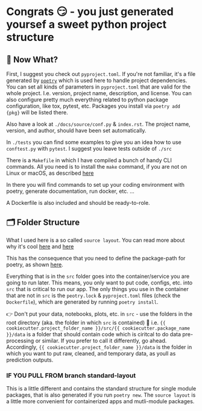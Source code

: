 # Congrats 😏 -  you just generated yoursef a sweet python project structure

## 🤔 Now What?

First, I suggest you check out `pyproject.toml`.
If you're not familiar, it's a file generated by [`poetry`](https://python-poetry.org/) which is used here to handle project dependencies.
You can set all kinds of parameters in `pyproject.toml` that are valid for the whole project.
I.e. version, project name, description, and license.
You can also configure pretty much everything related to python package configuration, like tox, pytest, etc.
Packages you install via `poetry add {pkg}` will be listed there.

Also have a look at `./docs/source/conf.py` & `index.rst`.
The project name, version, and author, should have been set automatically.

In `./tests` you can find some examples to give you an idea how to use `conftest.py` with `pytest`.
I suggest you leave tests outside of `./src`

There is a `Makefile` in which I have compiled a bunch of handy CLI commands.
All you need is to install the `make` command, if you are not on Linux or macOS, as described [here](https://stackoverflow.com/questions/32127524/how-to-install-and-use-make-in-windows)

In there you will find commands to set up your coding environment with poetry, generate documentation, run docker, etc. ...

A Dockerfile is also included and should be ready-to-role.

## 🗂 Folder Structure

What I used here is a so called `source layout`.
You can read more about why it's cool [here](https://blog.ionelmc.ro/2014/05/25/python-packaging/) and [here](https://realpython.com/python-application-layouts/#application-with-internal-packages)

This has the consequence that you need to define the package-path for poetry, as shown [here](https://hackersandslackers.com/python-poetry-package-manager/).

Everything that is in the `src` folder goes into the container/service you are going to run later.
This means, you only want to put code, configs, etc. into `src` that is critical to run our app.
The only things you use in the container that are not in `src` is the `peotry.lock` & `pyproject.toml` files (check the `Dockerfile`), which are generated by running `poetry install`.

👉 Don't put your data, notebooks, plots, etc. in `src` - use the folders in the root directory (aka. the folder in which `src` is contained)
📌 i.e. `{{ cookiecutter.project_folder_name }}/src/{{ cookiecutter.package_name }}/data` is a folder that should contain code which is ciritcal to do data pre-processing or similar.
If you prefer to call it differently, go ahead.
Accordingly, `{{ cookiecutter.project_folder_name }}/data` is the folder in which you want to put raw, cleaned, and temporary data, as youll as prediction outputs.

### IF YOU PULL FROM branch standard-layout

This is a little different and contains the standard structure for single module packages, that is also generated if you run `poetry new`.
The `source layout` is a little more convenient for containerized apps and mutli-module packages.
